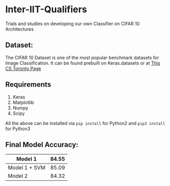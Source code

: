 # Inter-IIT-Qualifiers
Trials and studies on developing our own Classifier on CIFAR 10 Architectures

## Dataset:
The CIFAR 10 Dataset is one of the most popular benchmark datasets for  Image Classification. 
It can be found prebuilt on Keras.datasets or at [This CS Toronto Page](https://www.cs.toronto.edu/~kriz/cifar.html)

## Requirements
1. Keras
2. Matplotlib
3. Numpy
4. Scipy 

All the above can be installed via `pip install` for Python2 and `pip3 install ` for Python3 

## Final Model Accuracy:
| Model 1       	| 84.55 	|
|---------------	|-------	|
| Model 1 + SVM 	| 85.09 	|
| Model 2       	| 84.32 	|
